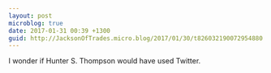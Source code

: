 ```yaml
---
layout: post
microblog: true
date: 2017-01-31 00:39 +1300
guid: http://JacksonOfTrades.micro.blog/2017/01/30/t826032190072954880.html
---
```

I wonder if Hunter S. Thompson would have used Twitter.
